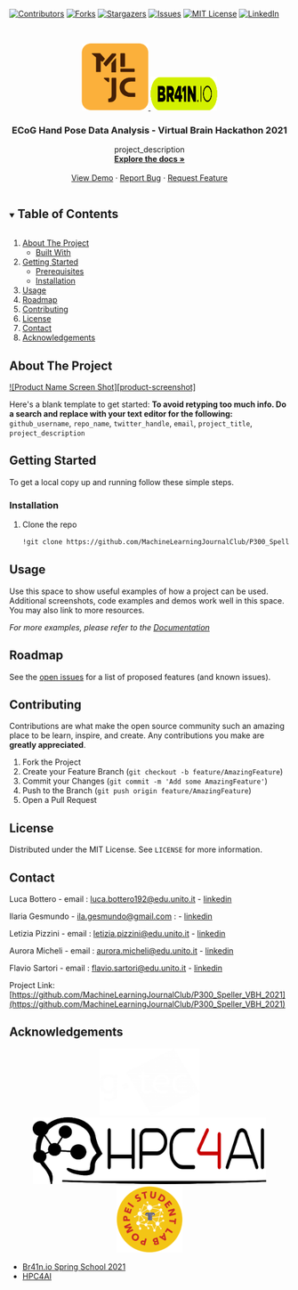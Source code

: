 <!-- PROJECT SHIELDS -->
<!--
*** I'm using markdown "reference style" links for readability.
*** Reference links are enclosed in brackets [ ] instead of parentheses ( ).
*** See the bottom of this document for the declaration of the reference variables
*** for contributors-url, forks-url, etc. This is an optional, concise syntax you may use.
*** https://www.markdownguide.org/basic-syntax/#reference-style-links
-->
[![Contributors][contributors-shield]][contributors-url]
[![Forks][forks-shield]][forks-url]
[![Stargazers][stars-shield]][stars-url]
[![Issues][issues-shield]][issues-url]
[![MIT License][license-shield]][license-url]
[![LinkedIn][linkedin-shield]][linkedin-url]



<!-- PROJECT LOGO -->
<br />
<p align="center">
  <a href="https://github.com/MachineLearningJournalClub/P300_Speller_VBH_2021">
    <img src="images/logo_mljc.png" alt="Logo" width="120" height="120">
    <img src="images/logo_brain_io.png" alt="Logo" width="120" height="60">
  </a>

  <h3 align="center">ECoG Hand Pose Data Analysis - Virtual Brain Hackathon 2021</h3>

  <p align="center">
    project_description
    <br />
    <a href="https://github.com/MachineLearningJournalClub/P300_Speller_VBH_2021"><strong>Explore the docs »</strong></a>
    <br />
    <br />
    <a href="https://github.com/MachineLearningJournalClub/P300_Speller_VBH_2021">View Demo</a>
    ·
    <a href="https://github.com/MachineLearningJournalClub/P300_Speller_VBH_2021">Report Bug</a>
    ·
    <a href="https://github.com/MachineLearningJournalClub/P300_Speller_VBH_2021">Request Feature</a>
  </p>
</p>



<!-- TABLE OF CONTENTS -->
<details open="open">
  <summary><h2 style="display: inline-block">Table of Contents</h2></summary>
  <ol>
    <li>
      <a href="#about-the-project">About The Project</a>
      <ul>
        <li><a href="#built-with">Built With</a></li>
      </ul>
    </li>
    <li>
      <a href="#getting-started">Getting Started</a>
      <ul>
        <li><a href="#prerequisites">Prerequisites</a></li>
        <li><a href="#installation">Installation</a></li>
      </ul>
    </li>
    <li><a href="#usage">Usage</a></li>
    <li><a href="#roadmap">Roadmap</a></li>
    <li><a href="#contributing">Contributing</a></li>
    <li><a href="#license">License</a></li>
    <li><a href="#contact">Contact</a></li>
    <li><a href="#acknowledgements">Acknowledgements</a></li>
  </ol>
</details>



<!-- ABOUT THE PROJECT -->
## About The Project

[![Product Name Screen Shot][product-screenshot]](https://example.com)

Here's a blank template to get started:
**To avoid retyping too much info. Do a search and replace with your text editor for the following:**
`github_username`, `repo_name`, `twitter_handle`, `email`, `project_title`, `project_description`


<!-- GETTING STARTED -->
## Getting Started

To get a local copy up and running follow these simple steps.


### Installation

1. Clone the repo
   ```sh
   !git clone https://github.com/MachineLearningJournalClub/P300_Speller_VBH_2021
   ```


<!-- USAGE EXAMPLES -->
## Usage

Use this space to show useful examples of how a project can be used. Additional screenshots, code examples and demos work well in this space. You may also link to more resources.

_For more examples, please refer to the [Documentation](https://example.com)_



<!-- ROADMAP -->
## Roadmap

See the [open issues](https://github.com/github_username/repo_name/issues) for a list of proposed features (and known issues).



<!-- CONTRIBUTING -->
## Contributing

Contributions are what make the open source community such an amazing place to be learn, inspire, and create. Any contributions you make are **greatly appreciated**.

1. Fork the Project
2. Create your Feature Branch (`git checkout -b feature/AmazingFeature`)
3. Commit your Changes (`git commit -m 'Add some AmazingFeature'`)
4. Push to the Branch (`git push origin feature/AmazingFeature`)
5. Open a Pull Request



<!-- LICENSE -->
## License

Distributed under the MIT License. See `LICENSE` for more information.


<!-- CONTACT -->
## Contact

Luca Bottero - email : [luca.bottero192@edu.unito.it](luca.bottero192@edu.unito.it) - [linkedin]()

Ilaria Gesmundo - [ila.gesmundo@gmail.com](ila.gesmundo@gmail.com) :  - [linkedin]()

Letizia Pizzini  - email : [letizia.pizzini@edu.unito.it](letizia.pizzini@edu.unito.it) - [linkedin]()

Aurora Micheli - email : [aurora.micheli@edu.unito.it](aurora.micheli@edu.unito.it) - [linkedin]()

Flavio Sartori - email : [flavio.sartori@edu.unito.it](flavio.sartori@edu.unito.it) - [linkedin]()

Project Link: [https://github.com/MachineLearningJournalClub/P300_Speller_VBH_2021](https://github.com/MachineLearningJournalClub/P300_Speller_VBH_2021)



<!-- ACKNOWLEDGEMENTS -->
## Acknowledgements

<p align="center">
  <a href="https://github.com/MachineLearningJournalClub/P300_Speller_VBH_2021">
    <img src="images/logo_gtec.png" alt="Logo" width="180" height="120">
    <img src="images/logo_hpc4ai.png" alt="Logo" width="420" height="120">
    <img src="images/logo_pompei.png" alt="Logo" width="120" height="120">
    
  </a>

* [Br41n.io Spring School 2021](https://www.br41n.io/Spring-School-2021)
* [HPC4AI](https://hpc4ai.it/)





<!-- MARKDOWN LINKS & IMAGES -->
<!-- https://www.markdownguide.org/basic-syntax/#reference-style-links -->
[contributors-shield]: https://img.shields.io/github/contributors/MachineLearningJournalClub/P300_Speller_VBH_2021.svg?style=for-the-badge
[contributors-url]: https://github.com/MachineLearningJournalClub/P300_Speller_VBH_2021/graphs/contributors
[forks-shield]: https://img.shields.io/github/forks/MachineLearningJournalClub/P300_Speller_VBH_2021.svg?style=for-the-badge
[forks-url]: https://github.com/MachineLearningJournalClub/P300_Speller_VBH_2021/network/members
[stars-shield]: https://img.shields.io/github/stars/MachineLearningJournalClub/P300_Speller_VBH_2021.svg?style=for-the-badge
[stars-url]: https://github.com/MachineLearningJournalClub/P300_Speller_VBH_2021/stargazers
[issues-shield]: https://img.shields.io/github/issues/MachineLearningJournalClub/P300_Speller_VBH_2021.svg?style=for-the-badge
[issues-url]: https://github.com/MachineLearningJournalClub/P300_Speller_VBH_2021/issues
[license-shield]: https://img.shields.io/github/license/MachineLearningJournalClub/P300_Speller_VBH_2021.svg?style=for-the-badge
[license-url]: https://github.com/MachineLearningJournalClub/P300_Speller_VBH_2021/blob/main/LICENSE.md
[linkedin-shield]: https://img.shields.io/badge/-LinkedIn-black.svg?style=for-the-badge&logo=linkedin&colorB=555
[linkedin-url]: https://www.linkedin.com/company/machine-learning-journal-club
